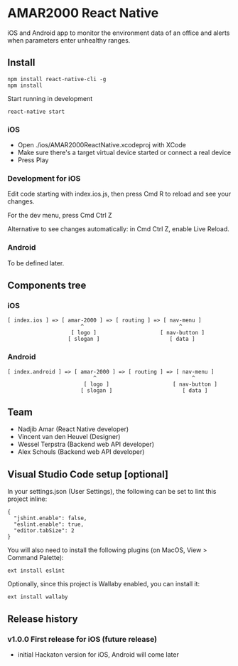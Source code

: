 # AMAR2000 React Native

iOS and Android app to monitor the environment data of an office and alerts when parameters enter unhealthy ranges.

## Install

```
npm install react-native-cli -g
npm install
```

Start running in development

```
react-native start
```

### iOS

- Open ./ios/AMAR2000ReactNative.xcodeproj with XCode
- Make sure there's a target virtual device started or connect a real device
- Press Play

### Development for iOS

Edit code starting with index.ios.js, then press Cmd R to reload and see your changes.

For the dev menu, press Cmd Ctrl Z

Alternative to see changes automatically: in Cmd Ctrl Z, enable Live Reload.

### Android

To be defined later.

## Components tree

### iOS

```
[ index.ios ] => [ amar-2000 ] => [ routing ] => [ nav-menu ]
                       ^                              ^
                    [ logo ]                    [ nav-button ]
                   [ slogan ]                      [ data ]
```

### Android

```
[ index.android ] => [ amar-2000 ] => [ routing ] => [ nav-menu ]
                           ^                              ^
                        [ logo ]                    [ nav-button ]
                       [ slogan ]                      [ data ]
```

## Team

- Nadjib Amar (React Native developer)
- Vincent van den Heuvel (Designer)
- Wessel Terpstra (Backend web API developer)
- Alex Schouls (Backend web API developer)

## Visual Studio Code setup [optional]

In your settings.json (User Settings), the following can be set to lint this project inline:

```
{
  "jshint.enable": false,
  "eslint.enable": true,
  "editor.tabSize": 2
}
```

You will also need to install the following plugins (on MacOS, View > Command Palette):

```
ext install eslint
```

Optionally, since this project is Wallaby enabled, you can install it:

```
ext install wallaby
```

## Release history

### v1.0.0 First release for iOS (future release)
- initial Hackaton version for iOS, Android will come later
